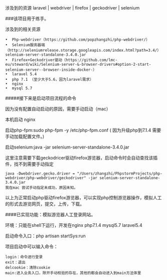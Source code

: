  涉及到的资源 laravel | webdriver | firefox | geckodriver | selenium
 
 ###该项目用于练手。
 
 涉及到的相关资源
 ````
 •	Php-webdriver（https://github.com/popzhangzhi/php-webdriver/）
 •	Selenium服务器端 （http://seleniumrelease.storage.googleapis.com/index.html?path=3.4/）selenium-server-standalone-3.4.0.jar
 •	Firefox+Geckodriver驱动（https://github.com/lmc-eu/steward/wiki/Selenium-server-&-browser-drivers#option-2-start-selenium-server--browser-inside-docker-）
 •  laravel 5.4
 •  php 7.1 （至少大于5.6，因为laravel需求） 
 •  nginx
 •  mysql 5.7
 ````
 
 #####接下来是启动项目流程的命令
 
 因为没有配置自动启动的原因，需要手动启动（mac）
 
 本机启动 nginx
 
 启动php-fpm:sudo php-fpm -y /etc/php-fpm.conf (
 因为升级php到7.1.4 需要手动加载配置文件。)
 
 启动selenium:java  -jar selenium-server-standalone-3.4.0.jar
 
 这里注意需要下载geckodricer驱动firefox游览器，启动命令时会自动查找该插件，找不到需要手动指定
 ````
 java -Dwebdriver.gecko.driver = "/Users/zhangzhi/PhpstormProjects/php-webdriver/php-webdriver/geckodriver" -jar selenium-server-standalone-3.4.0.jar
 我在mac 尝试手动指定未成功，原因未知。
 ````
 
 以上为正常启动php驱动firefox游览器，可以实现php控制游览器操作，模拟人工的形式去游览网页，提交，上传，下载。

 
 
 ####已实现功能：模拟游览器人工登录网站。
 
 环境：只能在shell下运行，开发在nginx php7.1.4 mysql5.7 laravel5.4
 
 启动命令入口：php artisan startSys:run
 
 项目启动中可以输入命令：
 ````
 login：命令进行登录
 exit：退出
 delcookie：清除cookie
 main:进入业务入口，除开手动校验的存在，其他的都会自动进入到main方法体里
 
 ````
 